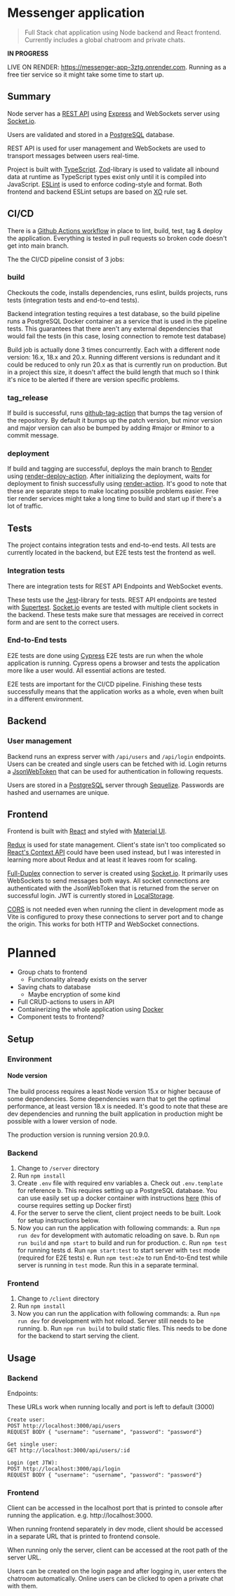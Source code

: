 # Messenger application

> Full Stack chat application using Node backend and React frontend. Currently includes a global chatroom and private chats.

<b>IN PROGRESS</b>

LIVE ON RENDER: https://messenger-app-3ztg.onrender.com.
Running as a free tier service so it might take some time to start up.

## Summary

Node server has a [REST API](https://www.ibm.com/topics/rest-apis) using [Express](https://expressjs.com/) and WebSockets server using [Socket.io](https://socket.io/).

Users are validated and stored in a [PostgreSQL](https://www.postgresql.org/) database.

REST API is used for user management and WebSockets are used to transport messages between users real-time.

Project is built with [TypeScript](https://www.typescriptlang.org/).
[Zod](https://zod.dev/)-library is used to validate all inbound data at runtime as TypeScript types exist only until it is compiled into JavaScript. [ESLint](https://eslint.org/) is used to enforce coding-style and format. Both frontend and backend ESLint setups are based on [XO](https://github.com/xojs/xo) rule set.

## CI/CD

There is a [Github Actions workflow](https://docs.github.com/en/actions/using-workflows/about-workflows) in place to lint, build, test, tag & deploy the application. Everything is tested in pull requests so broken code doesn't get into main branch.

The the CI/CD pipeline consist of 3 jobs:

### build

Checkouts the code, installs dependencies, runs eslint, builds projects, runs tests (integration tests and end-to-end tests).

Backend integration testing requires a test database, so the build pipeline runs a PostgreSQL Docker container as a service that is used in the pipeline tests. This guarantees that there aren't any external dependencies that would fail the tests (in this case, losing connection to remote test database)

Build job is actually done 3 times concurrently. Each with a different node version: 16.x, 18.x and 20.x. Running different versions is redundant and it could be reduced to only run 20.x as that is currently run on production. But in a project this size, it doesn't affect the build length that much so I think it's nice to be alerted if there are version specific problems.

### tag_release

If build is successful, runs [github-tag-action](https://github.com/anothrNick/github-tag-action) that bumps the tag version of the repository. By default it bumps up the patch version, but minor version and major version can also be bumped by adding #major or #minor to a commit message.

### deployment

If build and tagging are successful, deploys the main branch to [Render](https://render.com/) using [render-deploy-action](https://github.com/johnbeynon/render-deploy-action).
After initializing the deployment, waits for deployment to finish successfully using [render-action](https://github.com/Bounceapp/render-action). It's good to note that these are separate steps to make locating possible problems easier. Free tier render services might take a long time to build and start up if there's a lot of traffic.

## Tests

The project contains integration tests and end-to-end tests. All tests are currently located in the backend, but E2E tests test the frontend as well.

### Integration tests

There are integration tests for REST API Endpoints and WebSocket events.

These tests use the [Jest](https://jestjs.io/)-library for tests.
REST API endpoints are tested with [Supertest](https://github.com/ladjs/supertest#readme).
[Socket.io](https://socket.io/) events are tested with multiple client sockets in the backend. These tests make sure that messages are received in correct form and are sent to the correct users.

### End-to-End tests

E2E tests are done using [Cypress](https://docs.cypress.io/)
E2E tests are run when the whole application is running.
Cypress opens a browser and tests the application more like a user would. All essential actions are tested.

E2E tests are important for the CI/CD pipeline. Finishing these tests successfully means that the application works as a whole, even when built in a different environment.

## Backend

### User management

Backend runs an express server with `/api/users` and `/api/login` endpoints. Users can be created and single users can be fetched with id. Login returns a [JsonWebToken](https://jwt.io/) that can be used for authentication in following requests.

Users are stored in a [PostgreSQL](https://www.postgresql.org/) server through [Sequelize](https://sequelize.org/). Passwords are hashed and usernames are unique.

## Frontend

Frontend is built with [React](https://react.dev/) and styled with [Material UI](https://mui.com/material-ui/).

[Redux](https://redux.js.org/) is used for state management. Client's state isn't too complicated so [React's Context API](https://react.dev/learn/passing-data-deeply-with-context) could have been used instead, but I was interested in learning more about Redux and at least it leaves room for scaling.

[Full-Duplex](https://techterms.com/definition/full-duplex) connection to server is created using [Socket.io](https://socket.io/). It primarily uses WebSockets to send messages both ways. All socket connections are authenticated with the JsonWebToken that is returned from the server on successful login. JWT is currently stored in [LocalStorage](https://developer.mozilla.org/en-US/docs/Web/API/Window/localStorage).

[CORS](https://developer.mozilla.org/en-US/docs/Web/HTTP/CORS) is not needed even when running the client in development mode as Vite is configured to proxy these connections to server port and to change the origin. This works for both HTTP and WebSocket connections.

# Planned

- Group chats to frontend
   - Functionality already exists on the server
- Saving chats to database
  - Maybe encryption of some kind
- Full CRUD-actions to users in API
- Containerizing the whole application using [Docker](https://www.docker.com/)
- Component tests to frontend?

## Setup

### Environment

#### Node version

The build process requires a least Node version 15.x or higher because of some dependencies. Some dependencies warn that to get the optimal performance, at least version 18.x is needed.
It's good to note that these are dev dependencies and running the built application in production might be possible with a lower version of node.

The production version is running version 20.9.0.

### Backend

1. Change to `/server` directory
2. Run `npm install`
3. Create `.env` file with required env variables
   a. Check out `.env.template` for reference
   b. This requires setting up a PostgreSQL database. You can use easily set up a docker container with instructions [here](https://stackoverflow.com/questions/37694987/connecting-to-postgresql-in-a-docker-container-from-outside) (this of course requires setting up Docker first)
4. For the server to serve the client, client project needs to be built. Look for setup instructions below.
5. Now you can run the application with following commands:
   a. Run `npm run dev` for development with automatic reloading on save.
   b. Run `npm run build` and `npm start` to build and run for production.
   c. Run `npm test` for running tests
   d. Run `npm start:test` to start server with `test` mode (required for E2E tests)
   e. Run `npm test:e2e` to run End-to-End test while server is running in `test` mode. Run this in a separate terminal.

### Frontend

1. Change to `/client` directory
2. Run `npm install`
3. Now you can run the application with following commands:
   a. Run `npm run dev` for development with hot reload. Server still needs to be running.
   b. Run `npm run build` to build static files. This needs to be done for the backend to start serving the client.

## Usage

### Backend

Endpoints:

These URLs work when running locally and port is left to default (3000)

```
Create user:
POST http://localhost:3000/api/users
REQUEST BODY { "username": "username", "password": "password"}

Get single user:
GET http://localhost:3000/api/users/:id

Login (get JTW):
POST http://localhost:3000/api/login
REQUEST BODY { "username": "username", "password": "password"}
```

### Frontend

Client can be accessed in the localhost port that is printed to console after running the application. e.g. http://localhost:3000.

When running frontend separately in dev mode, client should be accessed in a separate URL that is printed to frontend console.

When running only the server, client can be accessed at the root path of the server URL.

Users can be created on the login page and after logging in, user enters the chatroom automatically. Online users can be clicked to open a private chat with them.

